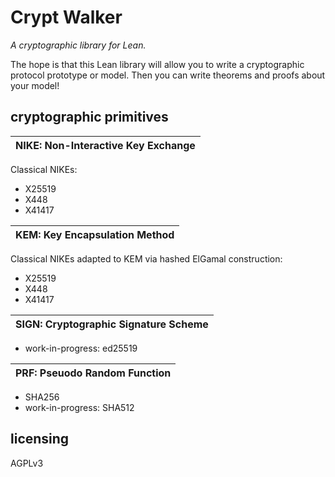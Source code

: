 # Crypt Walker

*A cryptographic library for Lean.*


The hope is that this Lean library will allow you to
write a cryptographic protocol prototype or model.
Then you can write theorems and proofs about your model!


## cryptographic primitives

| NIKE: Non-Interactive Key Exchange |
|:---:|

Classical NIKEs:
* X25519
* X448
* X41417

| KEM: Key Encapsulation Method |
|:---:|

Classical NIKEs adapted to KEM via hashed ElGamal construction:
* X25519
* X448
* X41417

| SIGN: Cryptographic Signature Scheme |
|:---:|
* work-in-progress: ed25519

| PRF: Pseuodo Random Function |
|:---:|
* SHA256
* work-in-progress: SHA512

## licensing

AGPLv3


